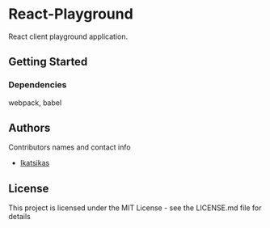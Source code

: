 # React-Playground

React client playground application.

## Getting Started

### Dependencies

webpack, babel



## Authors

Contributors names and contact info

* [lkatsikas](https://github.com/lkatsikas)

## License

This project is licensed under the MIT License - see the LICENSE.md file for details